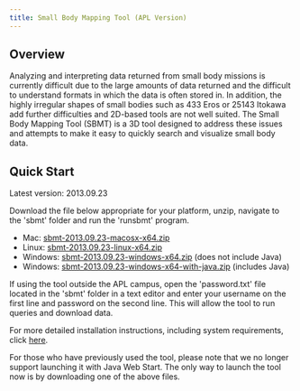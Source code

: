 ```yaml
---
title: Small Body Mapping Tool (APL Version)
---
```


## Overview

Analyzing and interpreting data returned from small body missions is
currently difficult due to the large amounts of data returned and the
difficult to understand formats in which the data is often stored
in. In addition, the highly irregular shapes of small bodies such as
433 Eros or 25143 Itokawa add further difficulties and 2D-based tools
are not well suited. The Small Body Mapping Tool (SBMT) is a 3D tool
designed to address these issues and attempts to make it easy to
quickly search and visualize small body data.

## Quick Start

Latest version: 2013.09.23

Download the file below appropriate for your platform, unzip, navigate
to the 'sbmt' folder and run the 'runsbmt' program.

   -  Mac: [sbmt-2013.09.23-macosx-x64.zip](releases/sbmt-2013.09.23-macosx-x64.zip)
   -  Linux: [sbmt-2013.09.23-linux-x64.zip](releases/sbmt-2013.09.23-linux-x64.zip)
   -  Windows: [sbmt-2013.09.23-windows-x64.zip](releases/sbmt-2013.09.23-windows-x64.zip) (does not include Java)
   -  Windows: [sbmt-2013.09.23-windows-x64-with-java.zip](releases/sbmt-2013.09.23-windows-x64-with-java.zip) (includes Java)

If using the tool outside the APL campus, open the 'password.txt' file
located in the 'sbmt' folder in a text editor and enter your username
on the first line and password on the second line. This will allow the
tool to run queries and download data.

For more detailed installation instructions, including system requirements, click [here](installation.html).

For those who have previously used the tool, please note that we no
longer support launching it with Java Web Start. The only way to launch
the tool now is by downloading one of the above files.
